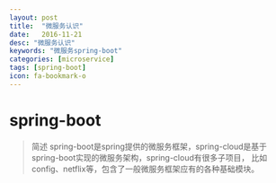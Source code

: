 ```yaml
---
layout: post
title:  "微服务认识"
date:   2016-11-21
desc: "微服务认识"
keywords: "微服务spring-boot"
categories: [microservice]
tags: [spring-boot]
icon: fa-bookmark-o
---
```

spring-boot
========
>简述
spring-boot是spring提供的微服务框架，spring-cloud是基于spring-boot实现的微服务架构，spring-cloud有很多子项目，
比如config、netflix等，包含了一般微服务框架应有的各种基础模块。

